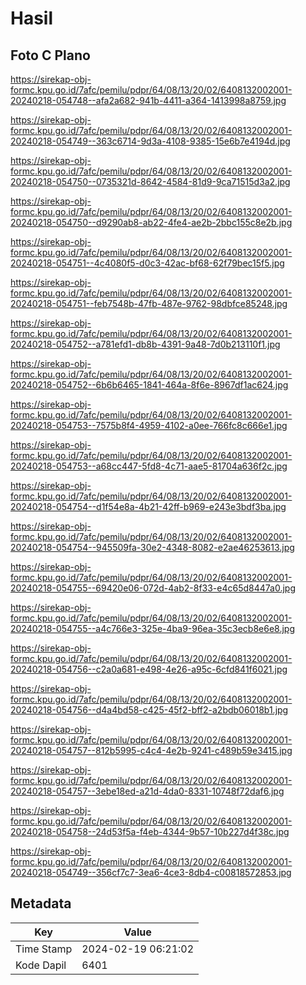 # Hasil

## Foto C Plano

https://sirekap-obj-formc.kpu.go.id/7afc/pemilu/pdpr/64/08/13/20/02/6408132002001-20240218-054748--afa2a682-941b-4411-a364-1413998a8759.jpg

https://sirekap-obj-formc.kpu.go.id/7afc/pemilu/pdpr/64/08/13/20/02/6408132002001-20240218-054749--363c6714-9d3a-4108-9385-15e6b7e4194d.jpg

https://sirekap-obj-formc.kpu.go.id/7afc/pemilu/pdpr/64/08/13/20/02/6408132002001-20240218-054750--0735321d-8642-4584-81d9-9ca71515d3a2.jpg

https://sirekap-obj-formc.kpu.go.id/7afc/pemilu/pdpr/64/08/13/20/02/6408132002001-20240218-054750--d9290ab8-ab22-4fe4-ae2b-2bbc155c8e2b.jpg

https://sirekap-obj-formc.kpu.go.id/7afc/pemilu/pdpr/64/08/13/20/02/6408132002001-20240218-054751--4c4080f5-d0c3-42ac-bf68-62f79bec15f5.jpg

https://sirekap-obj-formc.kpu.go.id/7afc/pemilu/pdpr/64/08/13/20/02/6408132002001-20240218-054751--feb7548b-47fb-487e-9762-98dbfce85248.jpg

https://sirekap-obj-formc.kpu.go.id/7afc/pemilu/pdpr/64/08/13/20/02/6408132002001-20240218-054752--a781efd1-db8b-4391-9a48-7d0b213110f1.jpg

https://sirekap-obj-formc.kpu.go.id/7afc/pemilu/pdpr/64/08/13/20/02/6408132002001-20240218-054752--6b6b6465-1841-464a-8f6e-8967df1ac624.jpg

https://sirekap-obj-formc.kpu.go.id/7afc/pemilu/pdpr/64/08/13/20/02/6408132002001-20240218-054753--7575b8f4-4959-4102-a0ee-766fc8c666e1.jpg

https://sirekap-obj-formc.kpu.go.id/7afc/pemilu/pdpr/64/08/13/20/02/6408132002001-20240218-054753--a68cc447-5fd8-4c71-aae5-81704a636f2c.jpg

https://sirekap-obj-formc.kpu.go.id/7afc/pemilu/pdpr/64/08/13/20/02/6408132002001-20240218-054754--d1f54e8a-4b21-42ff-b969-e243e3bdf3ba.jpg

https://sirekap-obj-formc.kpu.go.id/7afc/pemilu/pdpr/64/08/13/20/02/6408132002001-20240218-054754--945509fa-30e2-4348-8082-e2ae46253613.jpg

https://sirekap-obj-formc.kpu.go.id/7afc/pemilu/pdpr/64/08/13/20/02/6408132002001-20240218-054755--69420e06-072d-4ab2-8f33-e4c65d8447a0.jpg

https://sirekap-obj-formc.kpu.go.id/7afc/pemilu/pdpr/64/08/13/20/02/6408132002001-20240218-054755--a4c766e3-325e-4ba9-96ea-35c3ecb8e6e8.jpg

https://sirekap-obj-formc.kpu.go.id/7afc/pemilu/pdpr/64/08/13/20/02/6408132002001-20240218-054756--c2a0a681-e498-4e26-a95c-6cfd841f6021.jpg

https://sirekap-obj-formc.kpu.go.id/7afc/pemilu/pdpr/64/08/13/20/02/6408132002001-20240218-054756--d4a4bd58-c425-45f2-bff2-a2bdb06018b1.jpg

https://sirekap-obj-formc.kpu.go.id/7afc/pemilu/pdpr/64/08/13/20/02/6408132002001-20240218-054757--812b5995-c4c4-4e2b-9241-c489b59e3415.jpg

https://sirekap-obj-formc.kpu.go.id/7afc/pemilu/pdpr/64/08/13/20/02/6408132002001-20240218-054757--3ebe18ed-a21d-4da0-8331-10748f72daf6.jpg

https://sirekap-obj-formc.kpu.go.id/7afc/pemilu/pdpr/64/08/13/20/02/6408132002001-20240218-054758--24d53f5a-f4eb-4344-9b57-10b227d4f38c.jpg

https://sirekap-obj-formc.kpu.go.id/7afc/pemilu/pdpr/64/08/13/20/02/6408132002001-20240218-054749--356cf7c7-3ea6-4ce3-8db4-c00818572853.jpg


## Metadata

| Key        | Value               |
| ---------- | ------------------- |
| Time Stamp | 2024-02-19 06:21:02 |
| Kode Dapil | 6401                |



